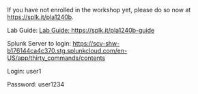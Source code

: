 If you have not enrolled in the workshop yet, please do so now at <a href="https://splk.it/pla1240b">https://splk.it/pla1240b</a>.

Lab Guide: <a href="https://splk.it/pla1240b-guide">Lab Guide: https://splk.it/pla1240b-guide</a>

Splunk Server to login: <a href="https://scv-shw-b176144ca4c370.stg.splunkcloud.com/en-US/app/thirty_commands/contents">https://scv-shw-b176144ca4c370.stg.splunkcloud.com/en-US/app/thirty_commands/contents</a>

Login: user1

Password: user1234
